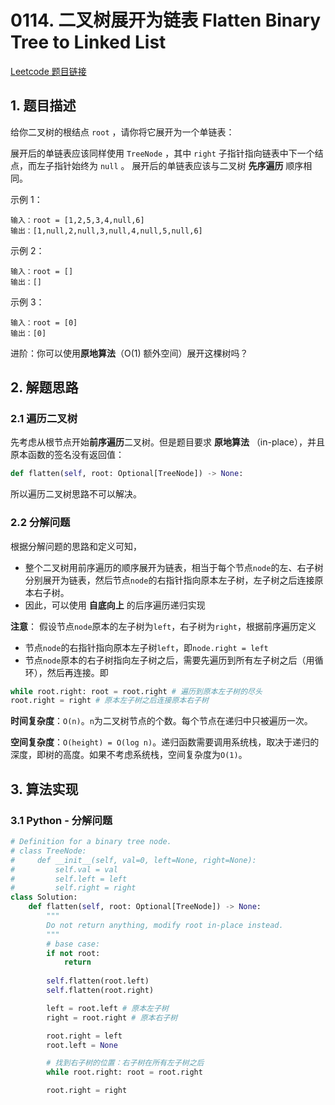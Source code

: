 # 0114. 二叉树展开为链表 Flatten Binary Tree to Linked List
[Leetcode 题目链接](https://leetcode.com/problems/flatten-binary-tree-to-linked-list/description/)

## 1. 题目描述
给你二叉树的根结点 `root` ，请你将它展开为一个单链表：

展开后的单链表应该同样使用 `TreeNode` ，其中 `right` 子指针指向链表中下一个结点，而左子指针始终为 `null` 。
展开后的单链表应该与二叉树 **先序遍历** 顺序相同。

示例 1：
```
输入：root = [1,2,5,3,4,null,6]
输出：[1,null,2,null,3,null,4,null,5,null,6]
```

示例 2：
```
输入：root = []
输出：[]
```

示例 3：
```
输入：root = [0]
输出：[0]
```

进阶：你可以使用**原地算法**（O(1) 额外空间）展开这棵树吗？

## 2. 解题思路

### 2.1 遍历二叉树
先考虑从根节点开始**前序遍历**二叉树。但是题目要求 **原地算法** （in-place），并且原本函数的签名没有返回值：
```Python
def flatten(self, root: Optional[TreeNode]) -> None:
```
所以遍历二叉树思路不可以解决。

### 2.2 分解问题
根据分解问题的思路和定义可知，
- 整个二叉树用前序遍历的顺序展开为链表，相当于每个节点`node`的左、右子树分别展开为链表，然后节点`node`的右指针指向原本左子树，左子树之后连接原本右子树。
- 因此，可以使用 **自底向上** 的后序遍历递归实现

**注意**： 假设节点`node`原本的左子树为`left`，右子树为`right`，根据前序遍历定义
- 节点`node`的右指针指向原本左子树`left`，即`node.right = left`
- 节点`node`原本的右子树指向左子树之后，需要先遍历到所有左子树之后（用循环），然后再连接。即
```Python
while root.right: root = root.right # 遍历到原本左子树的尽头
root.right = right # 原本左子树之后连接原本右子树
```

**时间复杂度**：`O(n)`。`n`为二叉树节点的个数。每个节点在递归中只被遍历一次。

**空间复杂度**：`O(height) = O(log n)`。递归函数需要调用系统栈，取决于递归的深度，即树的高度。如果不考虑系统栈，空间复杂度为`O(1)`。

## 3. 算法实现
### 3.1 Python - 分解问题
```Python
# Definition for a binary tree node.
# class TreeNode:
#     def __init__(self, val=0, left=None, right=None):
#         self.val = val
#         self.left = left
#         self.right = right
class Solution:
    def flatten(self, root: Optional[TreeNode]) -> None:
        """
        Do not return anything, modify root in-place instead.
        """
        # base case:
        if not root:
            return
        
        self.flatten(root.left)
        self.flatten(root.right)

        left = root.left # 原本左子树
        right = root.right # 原本右子树

        root.right = left
        root.left = None

        # 找到右子树的位置：右子树在所有左子树之后
        while root.right: root = root.right

        root.right = right
```